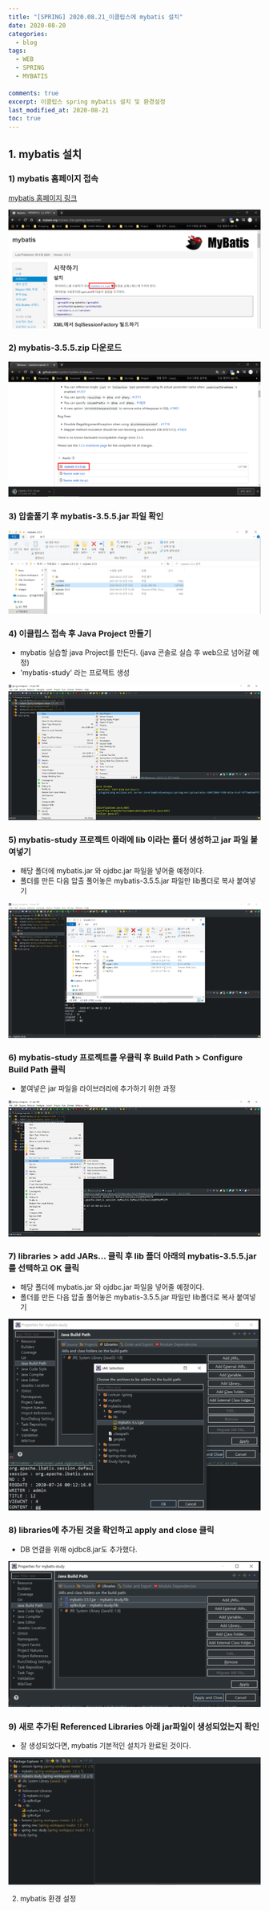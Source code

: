 ```yaml
---
title: "[SPRING] 2020.08.21_이클립스에 mybatis 설치"
date: 2020-08-20
categories:
  - blog
tags:
  - WEB
  - SPRING
  - MYBATIS

comments: true
excerpt: 이클립스 spring mybatis 설치 및 환경설정
last_modified_at: 2020-08-21
toc: true
---
```


## 1. mybatis 설치

### 1) mybatis 홈페이지 접속

<a href="https://mybatis.org/mybatis-3/ko/getting-started.html " >mybatis 홈페이지 링크</a>

![Spring](/assets/images/spring/mybatis/mybatis_install01.PNG)

### 2) mybatis-3.5.5.zip 다운로드

![Spring](/assets/images/spring/mybatis/mybatis_install02.PNG)


### 3) 압출풀기 후 mybatis-3.5.5.jar 파일 확인

![Spring](/assets/images/spring/mybatis/mybatis_install03.PNG)


### 4) 이클립스 접속 후 Java Project 만들기

- mybatis 실습할 java Project를 만든다. (java 콘솔로 실습 후 web으로 넘어갈 예정)
- 'mybatis-study' 라는 프로젝트 생성

![Spring](/assets/images/spring/mybatis/mybatis_install04.PNG)


### 5) mybatis-study 프로젝트 아래에 lib 이라는 폴더 생성하고 jar 파일 붙여넣기

- 해당 폴더에 mybatis.jar 와 ojdbc.jar 파일을 넣어줄 예정이다.
- 폴더를 만든 다음 압출 풀어놓은 mybatis-3.5.5.jar 파일만 lib폴더로 복사 붙여넣기

![Spring](/assets/images/spring/mybatis/mybatis_install05.PNG)


### 6) mybatis-study 프로젝트를 우클릭 후 Build Path > Configure Build Path 클릭

- 붙여넣은 jar 파일을 라이브러리에 추가하기 위한 과정

![Spring](/assets/images/spring/mybatis/mybatis_install06.PNG)

### 7) libraries > add JARs... 클릭 후 lib 폴더 아래의 mybatis-3.5.5.jar를 선택하고 OK 클릭

- 해당 폴더에 mybatis.jar 와 ojdbc.jar 파일을 넣어줄 예정이다.
- 폴더를 만든 다음 압출 풀어놓은 mybatis-3.5.5.jar 파일만 lib폴더로 복사 붙여넣기

![Spring](/assets/images/spring/mybatis/mybatis_install07.PNG)


### 8) libraries에 추가된 것을 확인하고 apply and close 클릭

- DB 연결을 위해 ojdbc8.jar도 추가했다.

![Spring](/assets/images/spring/mybatis/mybatis_install08.PNG)


### 9) 새로 추가된 Referenced Libraries 아래 jar파일이 생성되었는지 확인

- 잘 생성되었다면, mybatis 기본적인 설치가 완료된 것이다.

![Spring](/assets/images/spring/mybatis/mybatis_install09.PNG)


2. mybatis 환경 설정